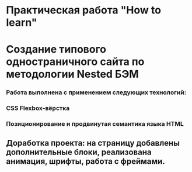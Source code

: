 # Практическая работа "How to learn"
# Создание типового одностраничного сайта по методологии Nested БЭМ
### Работа выполнена с применением следующих технологий:
### CSS Flexbox-вёрстка
### Позиционирование и продвинутая семантика языка HTML
### 
## Доработка проекта: на страницу добавлены дополнительные блоки, реализована анимация, шрифты, работа с фреймами.